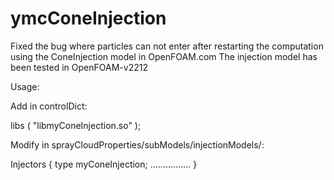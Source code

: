 # ymcConeInjection
Fixed the bug where particles can not enter after restarting the computation using the ConeInjection model in OpenFOAM.com
The injection model has been tested in OpenFOAM-v2212

Usage:


Add in controlDict:

libs
(
    "libmyConeInjection.so"
);


Modify in sprayCloudProperties/subModels/injectionModels/:

Injectors
{
    type       myConeInjection;
    ................
}


